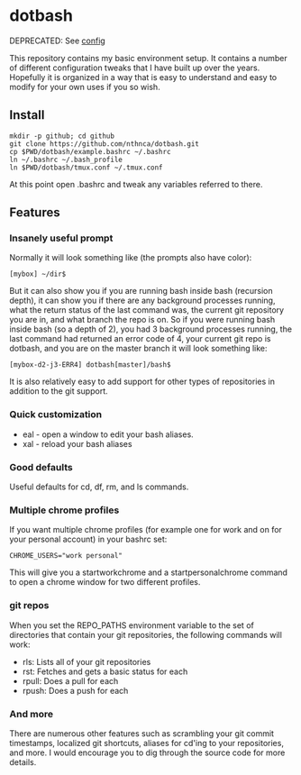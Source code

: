# dotbash

DEPRECATED: See [config](https://github.com/nthnca/config)

This repository contains my basic environment setup. It contains a number of
different configuration tweaks that I have built up over the years. Hopefully
it is organized in a way that is easy to understand and easy to modify for your
own uses if you so wish.

## Install

```shell
mkdir -p github; cd github
git clone https://github.com/nthnca/dotbash.git
cp $PWD/dotbash/example.bashrc ~/.bashrc
ln ~/.bashrc ~/.bash_profile
ln $PWD/dotbash/tmux.conf ~/.tmux.conf
```

At this point open .bashrc and tweak any variables referred to there.

## Features

### Insanely useful prompt

Normally it will look something like (the prompts also have color):

```
[mybox] ~/dir$
```

But it can also show you if you are running bash inside bash (recursion depth),
it can show you if there are any background processes running, what the return
status of the last command was, the current git repository you are in, and what
branch the repo is on. So if you were running bash inside bash (so a depth of
2), you had 3 background processes running, the last command had returned an
error code of 4, your current git repo is dotbash, and you are on the master
branch it will look something like:

```
[mybox-d2-j3-ERR4] dotbash[master]/bash$
```

It is also relatively easy to add support for other types of repositories
in addition to the git support.


### Quick customization

- eal - open a window to edit your bash aliases.
- xal - reload your bash aliases


### Good defaults

Useful defaults for cd, df, rm, and ls commands.


### Multiple chrome profiles

If you want multiple chrome profiles (for example one for work and on for your
personal account) in your bashrc set:

```shell
CHROME_USERS="work personal"
```

This will give you a startworkchrome and a startpersonalchrome command to open
a chrome window for two different profiles.


### git repos

When you set the REPO_PATHS environment variable to the set of directories that
contain your git repositories, the following commands will work:

- rls: Lists all of your git repositories
- rst: Fetches and gets a basic status for each
- rpull: Does a pull for each
- rpush: Does a push for each


### And more

There are numerous other features such as scrambling your git commit
timestamps, localized git shortcuts, aliases for cd'ing to your repositories,
and more. I would encourage you to dig through the source code for more
details.
